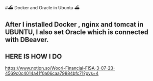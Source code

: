 #⛴️ Docker and Oracle in Ubuntu ⛴️

## After I installed Docker , nginx and tomcat in UBUNTU, I also set Oracle which is connected with DBeaver.

## HERE IS HOW I DO
https://www.notion.so/Woori-Financial-FISA-3-07-23-4569c0c4014a41f0a06caa79884bfc71?pvs=4
